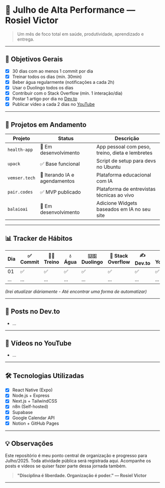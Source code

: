# 🚀 Julho de Alta Performance — Rosiel Victor

> Um mês de foco total em saúde, produtividade, aprendizado e entrega.

---

## 📅 Objetivos Gerais

- [x] 30 dias com ao menos 1 commit por dia
- [x] Treinar todos os dias (mín. 30min)
- [x] Beber água regularmente (notificações a cada 2h)
- [x] Usar o Duolingo todos os dias
- [x] Contribuir com o Stack Overflow (mín. 1 interação/dia)
- [x] Postar 1 artigo por dia no [Dev.to](https://dev.to/misterioso013)
- [x] Publicar vídeo a cada 2 dias no [YouTube](https://www.youtube.com/@rosielvictor)

---

## 🧠 Projetos em Andamento

| Projeto | Status | Descrição |
|--------|--------|-----------|
| `health-app` | 🚧 Em desenvolvimento | App pessoal com peso, treino, dieta e lembretes |
| `upack` | ✅ Base funcional | Script de setup para devs no Ubuntu |
| `vemser.tech` | 🚧 Iterando IA e agendamentos | Plataforma educacional com IA |
| `pair.codes` | ✅ MVP publicado | Plataforma de entrevistas técnicas ao vivo |
| `balaioai` | 🚧 Em desenvolvimento | Adicione Widgets baseados em IA no seu site |

---

## 📊 Tracker de Hábitos

| Dia | ✅ Commit | 🏋️‍♂️ Treino | 💧 Água | 🇺🇸 Duolingo | 💬 Stack Overflow | ✍️ Dev.to | 🎥 YouTube |
|-----|----------|--------------|--------|--------------|-------------------|-----------|------------|
| 01  | ✅        | ✅            | ✅     | ✅           | ✅                | ✅         | ✅     |
| ... | ...      | ...          | ...    | ...          | ...              | ...       | ...        |

_(Irei atualizar diáriamente - Até encontrar uma forma de automatizar)_

---

## 📝 Posts no Dev.to

- ...

---

## 🎥 Vídeos no YouTube

- ...

---

## 🛠️ Tecnologias Utilizadas

- [x] React Native (Expo)
- [x] Node.js + Express
- [x] Next.js + TailwindCSS
- [x] n8n (Self-hosted)
- [x] Supabase
- [x] Google Calendar API
- [x] Notion + GitHub Pages

---

## 💡 Observações

Este repositório é meu ponto central de organização e progresso para Julho/2025. Toda atividade pública será registrada aqui. Acompanhe os posts e vídeos se quiser fazer parte dessa jornada também.

> **"Disciplina é liberdade. Organização é poder." — Rosiel Victor**

---
